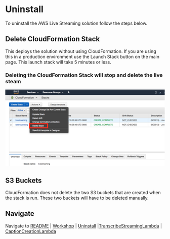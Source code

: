 # Uninstall  

To uninstall the AWS Live Streaming solution follow the steps below.

## Delete CloudFormation Stack
This deploys the solution without using CloudFormation. If you are using this in a production environment use the Launch Stack button on the main page. This launch stack will take 5 minutes or less. 

### Deleting the CloudFormation Stack will stop and delete the live steam

![Architecture](images/delete-stack.png)


## S3 Buckets
CloudFormation does not delete the two S3 buckets that are created when the stack is run. These two buckets will have to be deleted manually. 

## Navigate

Navigate to [README](README.md) | [Workshop](WORKSHOP.md) | [Uninstall](UNINSTALL.md) |[TranscribeStreamingLambda](source/transcribelambda/README.md) |  [CaptionCreationLambda](source/captionlambda/README.md)
